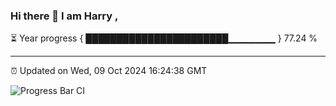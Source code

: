 ### Hi there 👋 I am Harry , 

⏳ Year progress { ███████████████████████▁▁▁▁▁▁▁ } 77.24 %

---

⏰ Updated on Wed, 09 Oct 2024 16:24:38 GMT

![Progress Bar CI](https://github.com/duykhang68/duykhang68/workflows/Progress%20Bar%20CI/badge.svg)
